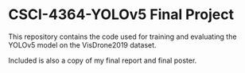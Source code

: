 # CSCI-4364-YOLOv5 Final Project
This repository contains the code used for training and evaluating the YOLOv5 model on the VisDrone2019 dataset.

Included is also a copy of my final report and final poster.
